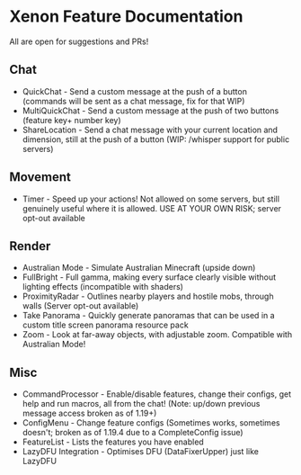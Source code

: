 # Xenon Feature Documentation

All are open for suggestions and PRs!

## Chat
- QuickChat - Send a custom message at the push of a button (commands will be sent as a chat message, fix for that WIP)
- MultiQuickChat - Send a custom message at the push of two buttons (feature key+ number key)
- ShareLocation - Send a chat message with your current location and dimension, still at the push of a button (WIP: /whisper support for public servers)

## Movement
- Timer - Speed up your actions! Not allowed on some servers, but still genuinely useful where it is allowed. USE AT YOUR OWN RISK; server opt-out available

## Render
- Australian Mode - Simulate Australian Minecraft (upside down)
- FullBright - Full gamma, making every surface clearly visible without lighting effects (incompatible with shaders)
- ProximityRadar - Outlines nearby players and hostile mobs, through walls (Server opt-out available)
- Take Panorama - Quickly generate panoramas that can be used in a custom title screen panorama resource pack
- Zoom - Look at far-away objects, with adjustable zoom. Compatible with Australian Mode!

## Misc
- CommandProcessor - Enable/disable features, change their configs, get help and run macros, all from the chat! (Note: up/down previous message access broken as of 1.19+)
- ConfigMenu - Change feature configs (Sometimes works, sometimes doesn't; broken as of 1.19.4 due to a CompleteConfig issue)
- FeatureList - Lists the features you have enabled
- LazyDFU Integration - Optimises DFU (DataFixerUpper) just like LazyDFU
